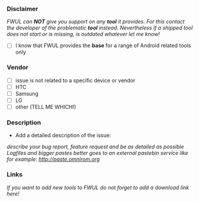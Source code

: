 ### Disclaimer

_FWUL can **NOT** give you support on any **tool** it provides. 
For this contact the developer of the problematic **tool** instead. Nevertheless if a shipped tool does not start or is missing, is outdated whatever let me know!_

- [ ] I know that FWUL provides the **base** for a range of Android related tools only


### Vendor

- [ ] issue is not related to a specific device or vendor
- [ ] HTC
- [ ] Samsung
- [ ] LG
- [ ] other (TELL ME WHICH!)

### Description

- Add a detailed description of the issue:

_describe your bug report, feature request and be as detailed as possible_
_Logfiles and bigger pastes better goes to an external pastebin service like for example: http://paste.omnirom.org_

### Links

_If you want to add new tools to FWUL do not forget to add a download link here!_

